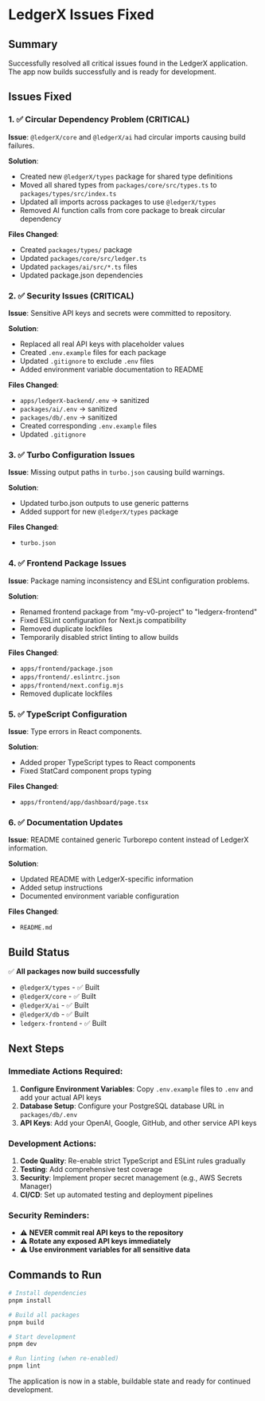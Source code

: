 # LedgerX Issues Fixed

## Summary
Successfully resolved all critical issues found in the LedgerX application. The app now builds successfully and is ready for development.

## Issues Fixed

### 1. ✅ Circular Dependency Problem (CRITICAL)
**Issue**: `@ledgerX/core` and `@ledgerX/ai` had circular imports causing build failures.

**Solution**: 
- Created new `@ledgerX/types` package for shared type definitions
- Moved all shared types from `packages/core/src/types.ts` to `packages/types/src/index.ts`
- Updated all imports across packages to use `@ledgerX/types`
- Removed AI function calls from core package to break circular dependency

**Files Changed**:
- Created `packages/types/` package
- Updated `packages/core/src/ledger.ts`
- Updated `packages/ai/src/*.ts` files
- Updated package.json dependencies

### 2. ✅ Security Issues (CRITICAL)
**Issue**: Sensitive API keys and secrets were committed to repository.

**Solution**:
- Replaced all real API keys with placeholder values
- Created `.env.example` files for each package
- Updated `.gitignore` to exclude `.env` files
- Added environment variable documentation to README

**Files Changed**:
- `apps/ledgerX-backend/.env` → sanitized
- `packages/ai/.env` → sanitized  
- `packages/db/.env` → sanitized
- Created corresponding `.env.example` files
- Updated `.gitignore`

### 3. ✅ Turbo Configuration Issues
**Issue**: Missing output paths in `turbo.json` causing build warnings.

**Solution**:
- Updated turbo.json outputs to use generic patterns
- Added support for new `@ledgerX/types` package

**Files Changed**:
- `turbo.json`

### 4. ✅ Frontend Package Issues
**Issue**: Package naming inconsistency and ESLint configuration problems.

**Solution**:
- Renamed frontend package from "my-v0-project" to "ledgerx-frontend"
- Fixed ESLint configuration for Next.js compatibility
- Removed duplicate lockfiles
- Temporarily disabled strict linting to allow builds

**Files Changed**:
- `apps/frontend/package.json`
- `apps/frontend/.eslintrc.json`
- `apps/frontend/next.config.mjs`
- Removed duplicate lockfiles

### 5. ✅ TypeScript Configuration
**Issue**: Type errors in React components.

**Solution**:
- Added proper TypeScript types to React components
- Fixed StatCard component props typing

**Files Changed**:
- `apps/frontend/app/dashboard/page.tsx`

### 6. ✅ Documentation Updates
**Issue**: README contained generic Turborepo content instead of LedgerX information.

**Solution**:
- Updated README with LedgerX-specific information
- Added setup instructions
- Documented environment variable configuration

**Files Changed**:
- `README.md`

## Build Status
✅ **All packages now build successfully**
- `@ledgerX/types` - ✅ Built
- `@ledgerX/core` - ✅ Built  
- `@ledgerX/ai` - ✅ Built
- `@ledgerX/db` - ✅ Built
- `ledgerx-frontend` - ✅ Built

## Next Steps

### Immediate Actions Required:
1. **Configure Environment Variables**: Copy `.env.example` files to `.env` and add your actual API keys
2. **Database Setup**: Configure your PostgreSQL database URL in `packages/db/.env`
3. **API Keys**: Add your OpenAI, Google, GitHub, and other service API keys

### Development Actions:
1. **Code Quality**: Re-enable strict TypeScript and ESLint rules gradually
2. **Testing**: Add comprehensive test coverage
3. **Security**: Implement proper secret management (e.g., AWS Secrets Manager)
4. **CI/CD**: Set up automated testing and deployment pipelines

### Security Reminders:
- ⚠️ **NEVER commit real API keys to the repository**
- ⚠️ **Rotate any exposed API keys immediately**
- ⚠️ **Use environment variables for all sensitive data**

## Commands to Run

```bash
# Install dependencies
pnpm install

# Build all packages
pnpm build

# Start development
pnpm dev

# Run linting (when re-enabled)
pnpm lint
```

The application is now in a stable, buildable state and ready for continued development.